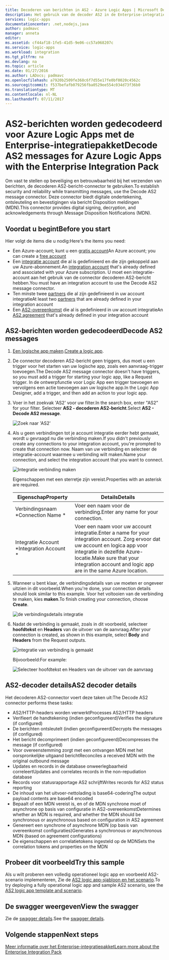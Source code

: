 ```yaml
---
title: Decoderen van berichten in AS2 - Azure Logic Apps | Microsoft Docs
description: Het gebruik van de decoder AS2 in de Enterprise-integratiepakket voor Azure Logic Apps
services: logic-apps
documentationcenter: .net,nodejs,java
author: padmavc
manager: anneta
editor: 
ms.assetid: cf44af18-1fe5-41d5-9e06-cc57a968207c
ms.service: logic-apps
ms.workload: integration
ms.tgt_pltfrm: na
ms.devlang: na
ms.topic: article
ms.date: 01/27/2016
ms.author: LADocs; padmavc
ms.openlocfilehash: a7920b2509fe368c6f7d55e17fe0bf0020c4562c
ms.sourcegitcommit: f537befafb079256fba0529ee554c034d73f36b0
ms.translationtype: MT
ms.contentlocale: nl-NL
ms.lasthandoff: 07/11/2017
---
```

# <a name="decode-as2-messages-for-azure-logic-apps-with-the-enterprise-integration-pack"></a><span data-ttu-id="e26da-103">AS2-berichten worden gedecodeerd voor Azure Logic Apps met de Enterprise-integratiepakket</span><span class="sxs-lookup"><span data-stu-id="e26da-103">Decode AS2 messages for Azure Logic Apps with the Enterprise Integration Pack</span></span> 

<span data-ttu-id="e26da-104">Om vast te stellen op beveiliging en betrouwbaarheid bij het verzenden van berichten, de decoderen AS2-bericht-connector te gebruiken.</span><span class="sxs-lookup"><span data-stu-id="e26da-104">To establish security and reliability while transmitting messages, use the Decode AS2 message connector.</span></span> <span data-ttu-id="e26da-105">Deze connector biedt digitale ondertekening, ontsleuteling en bevestigingen via bericht Disposition meldingen (MDN).</span><span class="sxs-lookup"><span data-stu-id="e26da-105">This connector provides digital signing, decryption, and acknowledgements through Message Disposition Notifications (MDN).</span></span>

## <a name="before-you-start"></a><span data-ttu-id="e26da-106">Voordat u begint</span><span class="sxs-lookup"><span data-stu-id="e26da-106">Before you start</span></span>

<span data-ttu-id="e26da-107">Hier volgt de items die u nodig:</span><span class="sxs-lookup"><span data-stu-id="e26da-107">Here's the items you need:</span></span>

* <span data-ttu-id="e26da-108">Een Azure-account; kunt u een [gratis account](https://azure.microsoft.com/free)</span><span class="sxs-lookup"><span data-stu-id="e26da-108">An Azure account; you can create a [free account](https://azure.microsoft.com/free)</span></span>
* <span data-ttu-id="e26da-109">Een [integratie account](logic-apps-enterprise-integration-create-integration-account.md) die al is gedefinieerd en die zijn gekoppeld aan uw Azure-abonnement.</span><span class="sxs-lookup"><span data-stu-id="e26da-109">An [integration account](logic-apps-enterprise-integration-create-integration-account.md) that's already defined and associated with your Azure subscription.</span></span> <span data-ttu-id="e26da-110">U moet een integratie-account aan het gebruik van de connector decoderen AS2-bericht hebben.</span><span class="sxs-lookup"><span data-stu-id="e26da-110">You must have an integration account to use the Decode AS2 message connector.</span></span>
* <span data-ttu-id="e26da-111">Ten minste twee [partners](logic-apps-enterprise-integration-partners.md) die al zijn gedefinieerd in uw account integratie</span><span class="sxs-lookup"><span data-stu-id="e26da-111">At least two [partners](logic-apps-enterprise-integration-partners.md) that are already defined in your integration account</span></span>
* <span data-ttu-id="e26da-112">Een [AS2-overeenkomst](logic-apps-enterprise-integration-as2.md) die al is gedefinieerd in uw account integratie</span><span class="sxs-lookup"><span data-stu-id="e26da-112">An [AS2 agreement](logic-apps-enterprise-integration-as2.md) that's already defined in your integration account</span></span>

## <a name="decode-as2-messages"></a><span data-ttu-id="e26da-113">AS2-berichten worden gedecodeerd</span><span class="sxs-lookup"><span data-stu-id="e26da-113">Decode AS2 messages</span></span>

1. <span data-ttu-id="e26da-114">[Een logische app maken](../logic-apps/logic-apps-create-a-logic-app.md).</span><span class="sxs-lookup"><span data-stu-id="e26da-114">[Create a logic app](../logic-apps/logic-apps-create-a-logic-app.md).</span></span>

2. <span data-ttu-id="e26da-115">De connector decoderen AS2-bericht geen triggers, dus moet u een trigger voor het starten van uw logische app, zoals een aanvraag-trigger toevoegen.</span><span class="sxs-lookup"><span data-stu-id="e26da-115">The Decode AS2 message connector doesn't have triggers, so you must add a trigger for starting your logic app, like a Request trigger.</span></span> <span data-ttu-id="e26da-116">In de ontwerpfunctie voor Logic App een trigger toevoegen en vervolgens een actie toevoegen aan uw logische app.</span><span class="sxs-lookup"><span data-stu-id="e26da-116">In the Logic App Designer, add a trigger, and then add an action to your logic app.</span></span>

3.  <span data-ttu-id="e26da-117">Voer in het zoekvak 'AS2' voor uw filter.</span><span class="sxs-lookup"><span data-stu-id="e26da-117">In the search box, enter "AS2" for your filter.</span></span> <span data-ttu-id="e26da-118">Selecteer **AS2 - decoderen AS2-bericht**.</span><span class="sxs-lookup"><span data-stu-id="e26da-118">Select **AS2 - Decode AS2 message**.</span></span>
   
    ![Zoek naar 'AS2'](media/logic-apps-enterprise-integration-as2-decode/as2decodeimage1.png)

4. <span data-ttu-id="e26da-120">Als u geen verbindingen tot je account integratie eerder hebt gemaakt, wordt u gevraagd nu die verbinding maken.</span><span class="sxs-lookup"><span data-stu-id="e26da-120">If you didn't previously create any connections to your integration account, you're prompted to create that connection now.</span></span> <span data-ttu-id="e26da-121">Naam van uw verbinding en selecteer de integratie-account waarmee u verbinding wilt maken.</span><span class="sxs-lookup"><span data-stu-id="e26da-121">Name your connection, and select the integration account that you want to connect.</span></span>
   
    ![Integratie verbinding maken](media/logic-apps-enterprise-integration-as2-decode/as2decodeimage2.png)

    <span data-ttu-id="e26da-123">Eigenschappen met een sterretje zijn vereist.</span><span class="sxs-lookup"><span data-stu-id="e26da-123">Properties with an asterisk are required.</span></span>

    | <span data-ttu-id="e26da-124">Eigenschap</span><span class="sxs-lookup"><span data-stu-id="e26da-124">Property</span></span> | <span data-ttu-id="e26da-125">Details</span><span class="sxs-lookup"><span data-stu-id="e26da-125">Details</span></span> |
    | --- | --- |
    | <span data-ttu-id="e26da-126">Verbindingsnaam *</span><span class="sxs-lookup"><span data-stu-id="e26da-126">Connection Name *</span></span> |<span data-ttu-id="e26da-127">Voer een naam voor de verbinding.</span><span class="sxs-lookup"><span data-stu-id="e26da-127">Enter any name for your connection.</span></span> |
    | <span data-ttu-id="e26da-128">Integratie Account *</span><span class="sxs-lookup"><span data-stu-id="e26da-128">Integration Account *</span></span> |<span data-ttu-id="e26da-129">Voer een naam voor uw account integratie.</span><span class="sxs-lookup"><span data-stu-id="e26da-129">Enter a name for your integration account.</span></span> <span data-ttu-id="e26da-130">Zorg ervoor dat uw account en logica app voor integratie in dezelfde Azure-locatie.</span><span class="sxs-lookup"><span data-stu-id="e26da-130">Make sure that your integration account and logic app are in the same Azure location.</span></span> |

5.  <span data-ttu-id="e26da-131">Wanneer u bent klaar, de verbindingsdetails van uw moeten er ongeveer uitzien in dit voorbeeld.</span><span class="sxs-lookup"><span data-stu-id="e26da-131">When you're done, your connection details should look similar to this example.</span></span> <span data-ttu-id="e26da-132">Voor het voltooien van de verbinding te maken, kies **maken**.</span><span class="sxs-lookup"><span data-stu-id="e26da-132">To finish creating your connection, choose **Create**.</span></span>

    ![de verbindingsdetails integratie](media/logic-apps-enterprise-integration-as2-decode/as2decodeimage3.png)

6. <span data-ttu-id="e26da-134">Nadat de verbinding is gemaakt, zoals in dit voorbeeld, selecteer **hoofdtekst** en **Headers** van de uitvoer van de aanvraag.</span><span class="sxs-lookup"><span data-stu-id="e26da-134">After your connection is created, as shown in this example, select **Body** and **Headers** from the Request outputs.</span></span>
   
    ![integratie van verbinding is gemaakt](media/logic-apps-enterprise-integration-as2-decode/as2decodeimage4.png) 

    <span data-ttu-id="e26da-136">Bijvoorbeeld:</span><span class="sxs-lookup"><span data-stu-id="e26da-136">For example:</span></span>

    ![Selecteer hoofdtekst en Headers van de uitvoer van de aanvraag](media/logic-apps-enterprise-integration-as2-decode/as2decodeimage5.png) 

## <a name="as2-decoder-details"></a><span data-ttu-id="e26da-138">AS2-decoder details</span><span class="sxs-lookup"><span data-stu-id="e26da-138">AS2 decoder details</span></span>

<span data-ttu-id="e26da-139">Het decoderen AS2-connector voert deze taken uit:</span><span class="sxs-lookup"><span data-stu-id="e26da-139">The Decode AS2 connector performs these tasks:</span></span> 

* <span data-ttu-id="e26da-140">AS2/HTTP-headers worden verwerkt</span><span class="sxs-lookup"><span data-stu-id="e26da-140">Processes AS2/HTTP headers</span></span>
* <span data-ttu-id="e26da-141">Verifieert de handtekening (indien geconfigureerd)</span><span class="sxs-lookup"><span data-stu-id="e26da-141">Verifies the signature (if configured)</span></span>
* <span data-ttu-id="e26da-142">De berichten ontsleutelt (indien geconfigureerd)</span><span class="sxs-lookup"><span data-stu-id="e26da-142">Decrypts the messages (if configured)</span></span>
* <span data-ttu-id="e26da-143">Het bericht decomprimeert (indien geconfigureerd)</span><span class="sxs-lookup"><span data-stu-id="e26da-143">Decompresses the message (if configured)</span></span>
* <span data-ttu-id="e26da-144">Voor overeenstemming zorgt met een ontvangen MDN met het oorspronkelijke uitgaand bericht</span><span class="sxs-lookup"><span data-stu-id="e26da-144">Reconciles a received MDN with the original outbound message</span></span>
* <span data-ttu-id="e26da-145">Updates en records in de database onweerlegbaarheid correleert</span><span class="sxs-lookup"><span data-stu-id="e26da-145">Updates and correlates records in the non-repudiation database</span></span>
* <span data-ttu-id="e26da-146">Records voor statusrapportage AS2 schrijft</span><span class="sxs-lookup"><span data-stu-id="e26da-146">Writes records for AS2 status reporting</span></span>
* <span data-ttu-id="e26da-147">De inhoud van het uitvoer-nettolading is base64-codering</span><span class="sxs-lookup"><span data-stu-id="e26da-147">The output payload contents are base64 encoded</span></span>
* <span data-ttu-id="e26da-148">Bepaalt of een MDN vereist is, en of de MDN synchrone moet of asynchrone op basis van configuratie in AS2-overeenkomst</span><span class="sxs-lookup"><span data-stu-id="e26da-148">Determines whether an MDN is required, and whether the MDN should be synchronous or asynchronous based on configuration in AS2 agreement</span></span>
* <span data-ttu-id="e26da-149">Genereert een synchrone of asynchrone MDN (op basis van overeenkomst configuraties)</span><span class="sxs-lookup"><span data-stu-id="e26da-149">Generates a synchronous or asynchronous MDN (based on agreement configurations)</span></span>
* <span data-ttu-id="e26da-150">De eigenschappen en correlatietokens ingesteld op de MDN</span><span class="sxs-lookup"><span data-stu-id="e26da-150">Sets the correlation tokens and properties on the MDN</span></span>

## <a name="try-this-sample"></a><span data-ttu-id="e26da-151">Probeer dit voorbeeld</span><span class="sxs-lookup"><span data-stu-id="e26da-151">Try this sample</span></span>

<span data-ttu-id="e26da-152">Als u wilt proberen een volledig operationeel logic app en voorbeeld AS2-scenario implementeren, Zie de [AS2 logic app-sjabloon en het scenario](https://azure.microsoft.com/documentation/templates/201-logic-app-as2-send-receive/).</span><span class="sxs-lookup"><span data-stu-id="e26da-152">To try deploying a fully operational logic app and sample AS2 scenario, see the [AS2 logic app template and scenario](https://azure.microsoft.com/documentation/templates/201-logic-app-as2-send-receive/).</span></span>

## <a name="view-the-swagger"></a><span data-ttu-id="e26da-153">De swagger weergeven</span><span class="sxs-lookup"><span data-stu-id="e26da-153">View the swagger</span></span>
<span data-ttu-id="e26da-154">Zie de [swagger details](/connectors/as2/).</span><span class="sxs-lookup"><span data-stu-id="e26da-154">See the [swagger details](/connectors/as2/).</span></span> 

## <a name="next-steps"></a><span data-ttu-id="e26da-155">Volgende stappen</span><span class="sxs-lookup"><span data-stu-id="e26da-155">Next steps</span></span>
[<span data-ttu-id="e26da-156">Meer informatie over het Enterprise-integratiepakket</span><span class="sxs-lookup"><span data-stu-id="e26da-156">Learn more about the Enterprise Integration Pack</span></span>](logic-apps-enterprise-integration-overview.md) 

